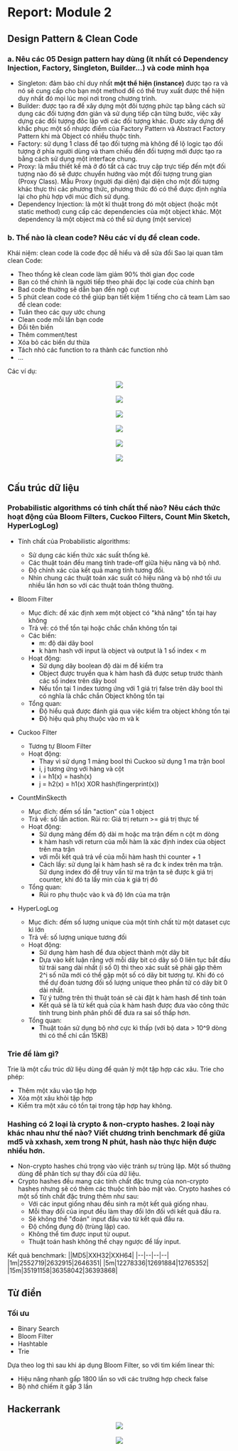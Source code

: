 # Report: Module 2
## Design Pattern & Clean Code
### a. Nêu các 05 Design pattern hay dùng (ít nhất có Dependency Injection, Factory, Singleton, Builder...) và code minh họa
- Singleton: đảm bảo chỉ duy nhất **một thể hiện (instance)** được tạo ra và nó sẽ cung cấp cho bạn một method để có thể truy xuất được thể hiện duy nhất đó mọi lúc mọi nơi trong chương trình.
- Builder: được tạo ra để xây dựng một đôi tượng phức tạp bằng cách sử dụng các đối tượng đơn giản và sử dụng tiếp cận từng bước, việc xây dựng các đối tượng đôc lập với các đối tượng khác. Được xây dựng để khắc phục một số nhược điểm của Factory Pattern và Abstract Factory Pattern khi mà Object có nhiều thuộc tính.
- Factory: sử dụng 1 class để tạo đối tượng mà không để lộ logic tạo đối tượng ở phía người dùng và tham chiếu đến đối tượng mới được tạo ra bằng cách sử dụng một interface chung.
- Proxy: là mẫu thiết kế mà ở đó tất cả các truy cập trực tiếp đến một đối tượng nào đó sẽ được chuyển hướng vào một đối tượng trung gian (Proxy Class). Mẫu Proxy (người đại diện) đại diện cho một đối tượng khác thực thi các phương thức, phương thức đó có thể được định nghĩa lại cho phù hợp với múc đích sử dụng.
- Dependency Injection: là một kĩ thuật trong đó một object (hoặc một static method) cung cấp các dependencies của một object khác. Một dependency là một object mà có thể sử dụng (một service)
### b. Thế nào là clean code? Nêu các ví dụ để clean code.

Khái niệm: clean code là code đọc dễ hiểu và dễ sửa đổi
Sao lại quan tâm clean Code:
- Theo thống kê clean code làm giảm 90% thời gian đọc code
- Bạn có thể chính là người tiếp theo phải đọc lại code của chính bạn
- Bad code thường sẽ dẫn bạn đến ngõ cụt
- 5 phút clean code có thể giúp bạn tiết kiệm 1 tiếng cho cả team
Làm sao để clean code:
- Tuân theo các quy ước chung
- Clean code mỗi lần bạn code
- Đổi tên biến
- Thêm comment/test
- Xóa bỏ các biến dư thừa
- Tách nhỏ các function to ra thành các function nhỏ
- ...

Các ví dụ:
<div align="center">
	<img src="./images/clean_code_1.png">
	<br/>
</div>
<br/>
<div align="center">
	<img src="./images/clean_code_2.png">
	<br/>
</div>
<br/>
<div align="center">
	<img src="./images/clean_code_3.png">
	<br/>
</div>
<br/>
<div align="center">
	<img src="./images/clean_code_4.png">
	<br/>
</div>
<br/>
<div align="center">
	<img src="./images/clean_code_5.png">
	<br/>
</div>
<br/>
<div align="center">
	<img src="./images/clean_code_6.png">
	<br/>
</div>
<br/>

## Cấu trúc dữ liệu
### Probabilistic algorithms có tính chất thế nào? Nêu cách thức hoạt động của Bloom Filters, Cuckoo Filters, Count Min Sketch, HyperLogLog)
- Tính chất của Probabilistic algorithms:
  - Sử dụng các kiến thức xác suất thống kê.
  - Các thuật toán đều mang tính trade-off giữa hiệu năng và bộ nhớ.
  - Độ chính xác của kết quả mang tính tương đối.
  - Nhìn chung các thuật toán xác suất có hiệu năng và bộ nhớ tối ưu nhiều lần hơn so với các thuật toán thông thường.
- Bloom Filter
	- Mục đích: để xác định xem một object có "khả năng" tồn tại hay không
	- Trả về: có thể tồn tại hoặc chắc chắn không tồn tại
	- Các biến:
		- m: độ dài dãy bool
		- k hàm hash với input là object và output là 1 số index < m
	- Hoạt động:
		- Sử dụng dãy boolean độ dài m để kiểm tra
		- Object được truyền qua k hàm hash đã được setup trước thành các số index trên dãy bool
		- Nếu tồn tại 1 index tương ứng với 1 giá trị false trên dãy bool thì có nghĩa là chắc chắn Object không tồn tại
	- Tổng quan:
		- Độ hiểu quả được đánh giá qua việc kiểm tra object không tồn tại
		- Độ hiệu quả phụ thuộc vào m và k

- Cuckoo Filter
	- Tương tự Bloom Filter
	- Hoạt động:
		- Thay vì sử dụng 1 mảng bool thì Cuckoo sử dụng 1 ma trận bool
		- i, j tương ứng với hàng và cột
		- i = h1(x) = hash(x)
		- j = h2(x) = h1(x) XOR hash(fingerprint(x))

- CountMinSkecth
	- Mục đích: đếm số lần "action" của 1 object
	- Trả về: số lần action. Rủi ro: Giá trị return >= giá trị thực tế
	- Hoạt động:
		- Sử dụng mảng đếm độ dài m hoặc ma trận đếm n cột m dòng
		- k hàm hash với return của mỗi hàm là xác định index của object trên ma trận
		- với mỗi kết quả trả về của mỗi hàm hash thì counter + 1
		- Cách lấy: sử dụng lại k hàm hash sẽ ra đc k index trên ma trận. Sử dụng index đó để truy vấn từ ma trận ta sẽ được k giá trị counter, khi đó ta lấy min của k giá trị đó
	- Tổng quan:
		- Rủi ro phụ thuộc vào k và độ lớn của ma trận

- HyperLogLog
	- Mục đích: đếm số lượng unique của một tính chất từ một dataset cực kì lớn
	- Trả về: số lượng unique tương đối
	- Hoạt động:
		- Sử dụng hàm hash để đưa object thành một dãy bit
		- Dựa vào kết luận rằng với mỗi dãy bit có dãy số 0 liên tục bắt đầu từ trái sang dài nhất (i số 0) thì theo xác suất sẽ phải gặp thêm 2^i số nữa mới có thể gặp một số có dãy bit tương tự. Khi đó có thể dự đoán tương đối số lượng unique theo phần tử có dãy bit 0 dài nhất.
		- Từ ý tưởng trên thì thuật toán sẽ cài đặt k hàm hash để tính toán
		- Kết quả sẽ là từ kết quả của k hàm hash được đưa vào công thức tính trung bình phân phối để đưa ra sai số thấp hơn.
	- Tổng quan:
		- Thuật toán sử dụng bộ nhớ cực kì thấp (với bộ data > 10^9 dòng thì có thể chỉ cần 15KB)

### Trie để làm gì?
Trie là một cấu trúc dữ liệu dùng để quản lý một tập hợp các xâu. Trie cho phép:
-   Thêm một xâu vào tập hợp
-   Xóa một xâu khỏi tập hợp
-   Kiểm tra một xâu có tồn tại trong tập hợp hay không.

### Hashing có 2 loại là crypto & non-crypto hashes. 2 loại này khác nhau như thế nào? Viết chương trình benchmark để giữa md5 và xxhash, xem trong N phút, hash nào thực hiện được nhiều hơn.
- Non-crypto hashes chú trọng vào việc tránh sự trùng lặp. Một số thường dùng để phân tích sự thay đổi của dữ liệu.
- Crypto hashes đều mang các tính chất đặc trưng của non-crypto hashes nhưng sẽ có thêm các thuộc tính bảo mật vào. Crypto hashes có một số tính chất đặc trưng thêm như sau:
	- Với các input giống nhau đều sinh ra một kết quả giống nhau.
	- Mỗi thay đổi của input đều làm thay đổi lớn đối với kết quả đầu ra.
	- Sẽ không thể "đoán" input đầu vào từ kết quả đầu ra.
	- Độ chống đụng độ (trùng lặp) cao.
	- Không thể tìm được input từ ouput.
	- Thuật toán hash không thể chạy ngược để lấy input.

Kết quả benchmark:
||MD5|XXH32|XXH64|
|--|--|--|--|
|1m|2552719|2632915|2646351|
|5m|12278336|12691884|12765352|
|15m|35191158|36358042|36393868|


## Từ điển
### Tối ưu
- Binary Search
- Bloom Filter
- Hashtable
- Trie

Dựa theo log thì sau khi áp dụng Bloom Filter, so với tìm kiếm linear thì:
- Hiệu năng nhanh gấp 1800 lần so với các trường hợp check false
- Bộ nhớ chiếm ít gấp 3 lần

## Hackerrank
<div align="center">
	<img src="./images/hackerrank_1.png">
	<br/>
</div>
<br/>
<div align="center">
	<img src="./images/hackerrank_2.png">
	<br/>
</div>
<br/>